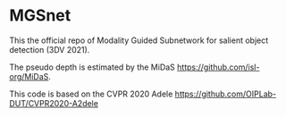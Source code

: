 # MGSnet

This the official repo of Modality Guided Subnetwork for salient object detection (3DV 2021).

The pseudo depth is estimated by the MiDaS https://github.com/isl-org/MiDaS.

This code is based on the CVPR 2020 Adele https://github.com/OIPLab-DUT/CVPR2020-A2dele
